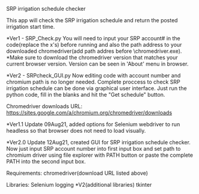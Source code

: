 SRP irrigation schedule checker

This app will check the SRP irrigation schedule and return the posted irrigation start time.

*Ver1 - SRP_Check.py
You will need to input your SRP account# in the code(replace the x's) before running and also the path address to your downloaded chromedriver(add path addres before \chromedriver.exe).
*Make sure to download the chromedriver version that matches your current browser version.  Version can be seen in 'About' menu in browser.

*Ver2 - SRPcheck_GUI.py
Now editing code with account number and chromium path is no longer needed.  Complete proccess to check SRP irrigation schedule can be done via graphical user interface.  Just run the python code, fill in the blanks and hit the "Get schedule" button. 

Chromedriver downloads URL:
https://sites.google.com/a/chromium.org/chromedriver/downloads


*Ver1.1 Update 09Aug21, added options for Selenium webdriver to run headless so that browser does not need to load visually.

*Ver2.0 Update 12Aug21, created GUI for SRP irrigation schedule checker.  Now just input SRP account number into first input box and set path to chromium driver using file explorer with PATH button or paste the complete PATH into the second input box.

Requirements:
chromedriver(download URL listed above)

Libraries:
Selenium
logging
*V2(additional libraries)
tkinter